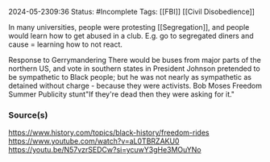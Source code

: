 2024-05-2309:36
Status: #Incomplete 
Tags: [[FBI]] [[Civil Disobedience]]

In many universities, people were protesting [[Segregation]], and people would learn how to get abused in a club. E.g. go to segregated diners and cause = learning how to not react. 

Response to Gerrymandering 
There would be buses from major parts of the northern US, and vote in southern states in 
President Johnson pretended to be sympathetic to Black people; but he was not nearly as sympathetic as 
detained without charge - because they were activists. 
Bob Moses 
Freedom Summer 
Publicity stunt"If they're dead then they were asking for it."
### Source(s) 
https://www.history.com/topics/black-history/freedom-rides
https://www.youtube.com/watch?v=aL0TBRZAKU0
https://youtu.be/N57vzrSEDCw?si=ycuwY3gHe3MOuYNo

